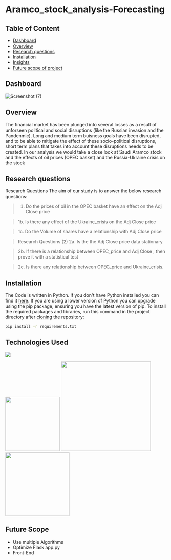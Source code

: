 # Aramco_stock_analysis-Forecasting


## Table of Content
  * [Dashboard](#dashboard)
  * [Overview](#overview)
  * [Research questions](#research-questions)
  * [Installation](#installation)
  * [Insights](#insights)
  * [Future scope of project](#future-scope)


## Dashboard

![Screenshot (7)](https://user-images.githubusercontent.com/59423092/187164383-cf0a47f9-a8aa-4784-a82b-4177a3793b7e.png)



## Overview
The financial market has been plunged into several losses as a result of  unforseen political and social disruptions (like the  Russian invasion and the Pandenmic). Long and medium term buisness goals have been disrupted,  and to be able to mitigate the effect of these socio-political disruptions, short term plans that takes into account these disruptions needs to be created. In our analysis we would take a close look at Saudi Aramco stock and the effects of oil prices (OPEC basket) and the Russia-Ukraine crisis on the stock




## Research questions
Research Questions
The aim of our study is to answer the below research questions:
> 1. Do the prices of oil in the OPEC basket have an effect on the Adj Close price

> 1b. Is there any effect of the Ukraine_crisis on the Adj Close price


> 1c.  Do the Volume of shares have a relationship with Adj Close price


> Research Questions (2)
> 2a. Is the the Adj Close price data stationary

> 2b. If there is a relationship between OPEC_price and Adj Close , then  prove it with a  statistical test    

> 2c. Is there any relationship between OPEC_price and Ukraine_crisis.





## Installation
The Code is written in Python. If you don't have Python installed you can find it [here](https://www.python.org/downloads/). If you are using a lower version of Python you can upgrade using the pip package, ensuring you have the latest version of pip. To install the required packages and libraries, run this command in the project directory after [cloning](https://www.howtogeek.com/451360/how-to-clone-a-github-repository/) the repository:
```bash
pip install -r requirements.txt
```



## Technologies Used

![](https://forthebadge.com/images/badges/made-with-python.svg)

[<img target="_blank" src="https://flask.palletsprojects.com/en/1.1.x/_images/flask-logo.png" width=170>](https://flask.palletsprojects.com/en/1.1.x/) [<img target="_blank" src="https://number1.co.za/wp-content/uploads/2017/10/gunicorn_logo-300x85.png" width=280>](https://gunicorn.org) [<img target="_blank" src="https://scikit-learn.org/stable/_static/scikit-learn-logo-small.png" width=200>](https://scikit-learn.org/stable/) 


## Future Scope

* Use multiple Algorithms
* Optimize Flask app.py
* Front-End 
